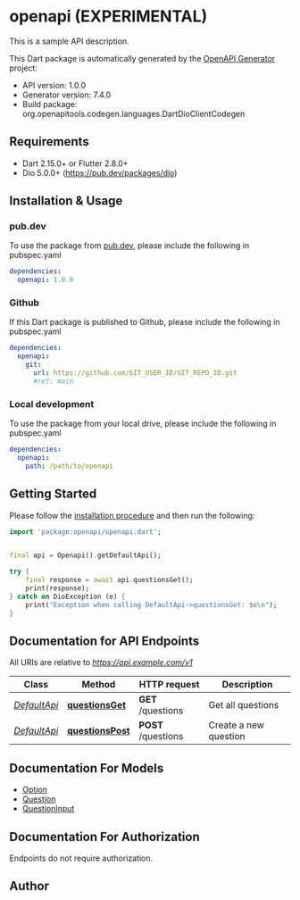 # openapi (EXPERIMENTAL)
This is a sample API description.

This Dart package is automatically generated by the [OpenAPI Generator](https://openapi-generator.tech) project:

- API version: 1.0.0
- Generator version: 7.4.0
- Build package: org.openapitools.codegen.languages.DartDioClientCodegen

## Requirements

* Dart 2.15.0+ or Flutter 2.8.0+
* Dio 5.0.0+ (https://pub.dev/packages/dio)

## Installation & Usage

### pub.dev
To use the package from [pub.dev](https://pub.dev), please include the following in pubspec.yaml
```yaml
dependencies:
  openapi: 1.0.0
```

### Github
If this Dart package is published to Github, please include the following in pubspec.yaml
```yaml
dependencies:
  openapi:
    git:
      url: https://github.com/GIT_USER_ID/GIT_REPO_ID.git
      #ref: main
```

### Local development
To use the package from your local drive, please include the following in pubspec.yaml
```yaml
dependencies:
  openapi:
    path: /path/to/openapi
```

## Getting Started

Please follow the [installation procedure](#installation--usage) and then run the following:

```dart
import 'package:openapi/openapi.dart';


final api = Openapi().getDefaultApi();

try {
    final response = await api.questionsGet();
    print(response);
} catch on DioException (e) {
    print("Exception when calling DefaultApi->questionsGet: $e\n");
}

```

## Documentation for API Endpoints

All URIs are relative to *https://api.example.com/v1*

Class | Method | HTTP request | Description
------------ | ------------- | ------------- | -------------
[*DefaultApi*](doc/DefaultApi.md) | [**questionsGet**](doc/DefaultApi.md#questionsget) | **GET** /questions | Get all questions
[*DefaultApi*](doc/DefaultApi.md) | [**questionsPost**](doc/DefaultApi.md#questionspost) | **POST** /questions | Create a new question


## Documentation For Models

 - [Option](doc/Option.md)
 - [Question](doc/Question.md)
 - [QuestionInput](doc/QuestionInput.md)


## Documentation For Authorization

Endpoints do not require authorization.


## Author



